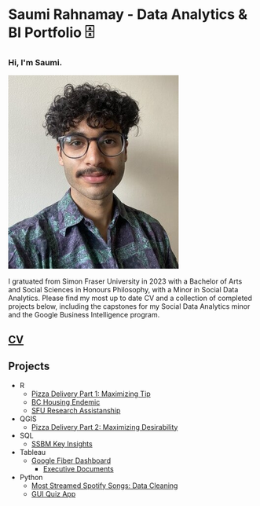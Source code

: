 Saumi Rahnamay - Data Analytics & BI Portfolio 🗄
===


### Hi, I'm Saumi.
![alt text](selfie.jpg)

I gratuated from Simon Fraser University in 2023 with a Bachelor of Arts and Social Sciences in Honours Philosophy, with a Minor in Social Data Analytics. Please find my most up to date CV and a collection of completed projects below, including the capstones for my Social Data Analytics minor and the Google Business Intelligence program.

## [CV](SaumiRahnamay%20-%20CV.pdf)
## Projects
- R
  - [Pizza Delivery Part 1: Maximizing Tip](Tip-Maxxing_R.md)
  - [BC Housing Endemic](<SDA 490 - Final Paper.pdf>)
  - [SFU Research Assistanship](<RAship-Data-Analysis.md>)
- QGIS
  - [Pizza Delivery Part 2: Maximizing Desirability](Desirability-Maxxing.md)
- SQL
  - [SSBM  Key Insights](Melee-SQL.md)
- Tableau
  - [Google Fiber Dashboard](https://public.tableau.com/views/GoogleFiberProject_17184015541650/Dash?:language=en-US&:sid=&:display_count=n&:origin=viz_share_link)
    - [Executive Documents](https://github.com/SaumiRah/Data-Analytics-Portfolio/tree/main/Google%20BI%20Certificate)
- Python
  - [Most Streamed Spotify Songs: Data Cleaning](most_streamed_spotify_jn.ipynb)
  - [GUI Quiz App](Quiz-App.md)